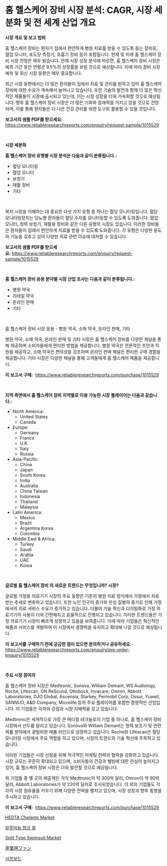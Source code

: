 <p><h1>홈 헬스케어 장비 시장 분석: CAGR, 시장 세분화 및 전 세계 산업 개요</h1></p><p><strong>시장 개요 및 보고 범위</strong></p>
<p><p>홈 헬스케어 장비는 환자가 집에서 편안하게 병원 치료를 받을 수 있도록 돕는 장비로, 혈압 모니터, 포도당 측정기, 호흡기 장비 등이 포함됩니다. 현재 및 미래 홈 헬스케어 장비 시장 전망은 매우 밝습니다. 전체 시장 성장 분석에 따르면, 홈 헬스케어 장비 시장은 예측 기간 동안 연평균 9.5%의 성장률을 보일 것으로 예상됩니다. 이에 따라 장비 시장 예측 및 최신 시장 동향은 매우 중요합니다.</p><p>최근 시장 동향에서는 더 많은 환자들이 집에서 치료 및 관리를 원하고 있어 홈 헬스케어 장비에 대한 수요가 계속해서 늘어나고 있습니다. 또한 기술의 발전과 함께 더 많은 혁신적인 제품들이 시장에 출시되고 있는데, 이는 시장 성장을 더욱 가속화할 것으로 예상됩니다. 향후 홈 헬스케어 장비 시장은 더 많은 기회와 잠재력을 가지고 있을 것으로 전망되며, 이를 통해 환자들은 더 나은 건강 관리를 위한 도구로 활용할 수 있을 것입니다.</p></p>
<p><strong>보고서의 샘플 PDF를 받으세요:</strong> <a href="https://www.reliableresearchreports.com/enquiry/request-sample/1015529">https://www.reliableresearchreports.com/enquiry/request-sample/1015529</a></p>
<p>&nbsp;</p>
<p><strong>시장 세분화</strong></p>
<p><strong>홈 헬스케어 장비 유형별 시장 분석은 다음과 같이 분류됩니다.:</strong></p>
<p><ul><li>혈당 모니터링</li><li>혈압 모니터</li><li>보청기</li><li>재활 장비</li><li>기타</li></ul></p>
<p>&nbsp;</p>
<p><p>복지 시장을 이해하는 데 중요한 다섯 가지 유형 중 하나는 혈당 모니터링입니다. 혈당 모니터링장치는 당뇨병 환자들이 혈당 수치를 모니터링할 수 있도록 도와줍니다. 혈압 모니터, 청력 보청기, 재활용 장비와 같은 다른 유형의 시장도 있습니다. 이러한 장비들은 환자들이 집에서 편안하게 치료를 받을 수 있도록 도와줍니다. 각 유형은 다양한 용도와 기능을 갖추고 있어 다양한 의료 관련 이슈에 대처할 수 있습니다.</p></p>
<p><strong>보고서의 샘플 PDF를 받으세요:</strong>&nbsp;<a href="https://www.reliableresearchreports.com/enquiry/request-sample/1015529">https://www.reliableresearchreports.com/enquiry/request-sample/1015529</a></p>
<p>&nbsp;</p>
<p><strong> 홈 헬스케어 장비 응용 분야별 시장 산업 조사는 다음과 같이 분류됩니다.:</strong></p>
<p><ul><li>병원 약국</li><li>리테일 약국</li><li>온라인 판매</li><li>기타</li></ul></p>
<p>&nbsp;</p>
<p><p>홈 헬스케어 장비 시장 응용 - 병원 약국, 소매 약국, 온라인 판매, 기타</p><p>병원 약국, 소매 약국, 온라인 판매 및 기타 시장은 홈 헬스케어 장비를 다양한 채널을 통해 제공하며 소비자들에게 편리한 방법을 제공합니다. 병원 약국은 전문적인 조언과 지원을 제공하고, 소매 약국은 편의성을 강조하며 온라인 판매 채널은 편리한 구매 경험을 제공합니다. 기타 시장은 다양한 채널을 통해 고객들에게 홈 헬스케어 제품을 제공합니다.</p></p>
<p><strong>이 보고서 구매:</strong>&nbsp; <a href="https://www.reliableresearchreports.com/purchase/1015529">https://www.reliableresearchreports.com/purchase/1015529</a></p>
<p>&nbsp;</p>
<p><strong>지역 측면에서 홈 헬스케어 장비 지역별로 이용 가능한 시장 플레이어는 다음과 같습니다.:</strong></p>
<p><ul>
    <li>
        North America:
        <ul>
            <li>United States</li>
            <li>Canada</li>
        </ul>
    </li>
    <li>
        Europe:
        <ul>
            <li>Germany</li>
            <li>France</li>
            <li>U.K.</li>
            <li>Italy</li>
            <li>Russia</li>
        </ul>
    </li>
    <li>
        Asia-Pacific:
        <ul>
            <li>China</li>
            <li>Japan</li>
            <li>South Korea</li>
            <li>India</li>
            <li>Australia</li>
            <li>China Taiwan</li>
            <li>Indonesia</li>
            <li>Thailand</li>
            <li>Malaysia</li>
        </ul>
    </li>
    <li>
        Latin America:
        <ul>
            <li>Mexico</li>
            <li>Brazil</li>
            <li>Argentina Korea</li>
            <li>Colombia</li>
        </ul>
    </li>
    <li>
        Middle East & Africa:
        <ul>
            <li>Turkey</li>
            <li>Saudi</li>
            <li>Arabia</li>
            <li>UAE</li>
            <li>Korea</li>
        </ul>
    </li>
    </ul></p>
<p>&nbsp;</p>
<p><strong>글로벌 홈 헬스케어 장비 의 새로운 트렌드는 무엇입니까? 시장?</strong></p>
<p><p>글로벌 가정용 의료기기 시장의 주요 동향은 기존의 병원 치료 방식에서 가정에서 치료받는 추세로 변화하고 있습니다. 또한 노인 인구의 증가와 만성 질병의 증가로 인해 가정에서의 의료 서비스 수요가 증가하고 있습니다. 더불어 기술 혁신과 디지털화로 가정 의료기기의 사용이 더욱 간편해지고 효율적으로 진행되고 있습니다. 이러한 트렌드들은 가정 의료기기 시장이 빠르게 성장하고 있음을 보여줍니다. 이에 따라 기업들은 혁신적인 제품과 서비스를 개발하여 이 시장에서 경쟁력을 유지하고 확대해 나갈 것으로 예상됩니다.</p></p>
<p><strong>이 보고서를 구매하기 전에 궁금한 점이 있으면 문의하거나 공유하세요.</strong>- <a href="https://www.reliableresearchreports.com/enquiry/pre-order-enquiry/1015529">https://www.reliableresearchreports.com/enquiry/pre-order-enquiry/1015529</a></p>
<p>&nbsp;</p>
<p><strong>주요 시장 참여자</strong></p>
<p><p>홈 헬스케어 장비 시장은 Medtronic, Sonova, William Demant, WS Audiology, Roche, Lifescan, GN ReSound, Ottobock, Invacare, Omron, Abbott Laboratories, DJO Global, Ascensia, Starkey, Permobil Corp, Ossur, Yuwell, SANNUO, A&D Company, Microlife 등의 주요 플레이어를 포함한 경쟁적인 산업입니다. 이 기업들은 각자의 강점과 시장 지배력을 갖고 있습니다.</p><p>Medtronic은 세계적으로 가장 큰 메디컬 테크놀로지 기업 중 하나로, 홈 헬스케어 장비 시장에서 선두를 달리고 있습니다. Sonova와 William Demant는 청력 보조기 및 관련 제품 분야에서 광범위한 제품 라인으로 성장하고 있습니다. Roche와 Lifescan은 혈당 모니터링 시장에서 주요 역할을 하고 있으며, 시장의 트렌드와 기술 혁신에 주목하고 있습니다.</p><p>이러한 기업들은 시장 선점을 위해 적극적인 마케팅 전략과 협력을 강화하고 있습니다. 시장 규모는 꾸준히 확대되고 있으며, 소비자들의 건강과 웰빙에 대한 관심이 높아지고 있어, 홈 헬스케어 장비 시장은 더욱 발전할 것으로 예상됩니다.</p><p>위 기업들 중 몇 곳의 매출액은 각각 Medtronic이 약 300억 달러, Omron이 약 90억 달러, Abbott Laboratories가 약 220억 달러로 조사되었습니다. 이 외의 기업들도 각자의 시장 점유율을 키우기 위해 다양한 전략을 펼치고 있으며, 시장 성장과 향후 동향을 주시하고 있습니다.</p></p>
<p><strong>이 보고서 구매:</strong>&nbsp;&nbsp;<a href="https://www.reliableresearchreports.com/purchase/1015529">https://www.reliableresearchreports.com/purchase/1015529</a></p>
<p><p><a href="https://github.com/gulaimolin/Market-Research-Report-List-3/blob/main/hedta-chelants-market.md">HEDTA Chelants Market</a></p><p><a href="https://github.com/lzrvbyqzftro57/Market-Research-Report-List-1/blob/main/9465131160.md">알루미늄 합금 휠</a></p><p><a href="https://issuu.com/reportprime-2/docs/split-type-swimsuit-market-size-2030.pptx">Split Type Swimsuit Market</a></p><p><a href="https://medium.com/@estasprer20231/%E7%94%A3%E6%A5%AD%E7%94%A8%E3%83%95%E3%82%A1%E3%83%B3%E3%81%AE%E5%B8%82%E5%A0%B4%E8%AA%BF%E6%9F%BB%E3%83%AC%E3%83%9D%E3%83%BC%E3%83%88-%E3%81%9D%E3%81%AE%E6%AD%B4%E5%8F%B2%E3%81%A82031%E5%B9%B4%E3%81%BE%E3%81%A7%E3%81%AE%E4%BA%88%E6%B8%AC-4a4351ce578d">産業用ファン</a></p><p><a href="https://medium.com/@kelvinfeenrey98677/%EC%84%9C%ED%94%84%EB%B3%B4%EB%93%9C-%EC%8B%9C%EC%9E%A5-%EB%B3%B4%EA%B3%A0%EC%84%9C%EB%8A%94-%EC%9D%B4-%EC%8B%9C%EC%9E%A5%EC%9D%98-%EC%B5%9C%EC%8B%A0-%ED%8A%B8%EB%A0%8C%EB%93%9C%EC%99%80-%EC%84%B1%EC%9E%A5-%EA%B8%B0%ED%9A%8C%EB%A5%BC-%EB%B3%B4%EC%97%AC%EC%A4%8D%EB%8B%88%EB%8B%A4-99bd3faa410e">서프보드</a></p></p>
